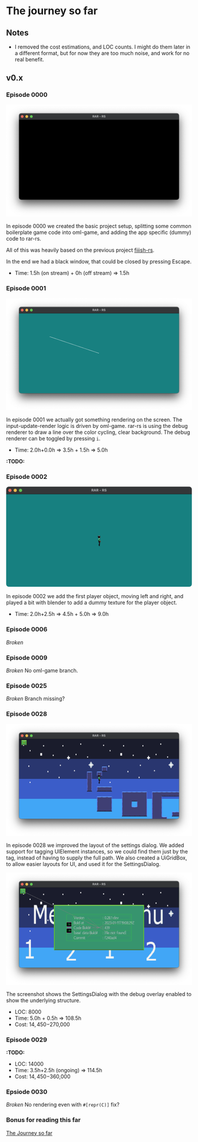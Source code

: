 # The journey so far


## Notes
- I removed the cost estimations, and LOC counts. I might do them later in a different format, but for now they are too much noise, and work for no real benefit.
 
## v0.x

### Episode 0000
![Episode 0000](journey/episode-0000.png "Episode 0000")

In episode 0000 we created the basic project setup,
splitting some common boilerplate game code into oml-game,
and adding the app specific (dummy) code to rar-rs.

All of this was heavily based on the previous project [fiiish-rs](https://github.com/andreasOM/fiiish-rs).

In the end we had a black window, that could be closed by pressing Escape.

- Time: 1.5h (on stream) + 0h (off stream) => 1.5h

### Episode 0001
![Episode 0001](journey/episode-0001.png "Episode 0001")

In episode 0001 we actually got something rendering on the screen.
The input-update-render logic is driven by oml-game.
rar-rs is using the debug renderer to draw a line over the color cycling, clear background. The debug renderer can be toggled by pressing `i`.

- Time: 2.0h+0.0h => 3.5h + 1.5h => 5.0h

**:TODO:**

### Episode 0002
![Episode 0002](journey/episode-0002.png "Episode 0002")

In episode 0002 we add the first player object, moving left and right,
and played a bit with blender to add a dummy texture for the player object.

- Time: 2.0h+2.5h => 4.5h + 5.0h => 9.0h

### Episode 0006
*Broken*

### Episode 0009
*Broken*
No oml-game branch.


### Episode 0025
*Broken*
Branch missing?


### Episode 0028
![Episode 0028](journey/episode-0028.png "Episode 0028")

In episode 0028 we improved the layout of the settings dialog.
We added support for tagging UIElement instances,
so we could find them just by the tag, instead of having to supply the full path.
We also created a UiGridBox, to allow easier layouts for UI, and used it for the SettingsDialog.

![Episode 0028 Settings](journey/episode-0028-settings.png "Episode 0028 - Settings")

The screenshot shows the SettingsDialog with the debug overlay enabled to show the underlying structure.

- LOC: 8000
- Time: 5.0h + 0.5h => 108.5h
- Cost: $14,450-$270,000

### Episode 0029

**:TODO:**

- LOC: 14000
- Time: 3.5h+2.5h (ongoing) => 114.5h
- Cost: $14,450-$360,000


### Epsiode 0030
*Broken*
No rendering even with `#[repr(C)]` fix?


### Bonus for reading this far
[The Journey so far](journey/journey.gif)

